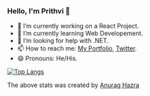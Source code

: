 ### Hello, I'm Prithvi 👋


- 🔭 I’m currently working on a React Project.
- 🌱 I’m currently learning Web Developement.
- 🤔 I’m looking for help with .NET.
- 📫 How to reach me: <a href="https://prithviraj.netlify.app/">My Portfolio</a>, <a href="https://twitter.com/___prithvi?s=09">Twitter</a>.
- 😄 Pronouns: He/His.

[![Top Langs](https://github-readme-stats.vercel.app/api/top-langs/?username=prithviBytes&layout=compact&theme=dark&langs_count=10)](https://github.com/prithviBytes/github-readme-stats)


 The above stats was created by <a href="https://github.com/anuraghazra/github-readme-stats">Anurag Hazra</a> 
